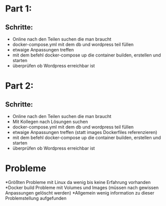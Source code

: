 <h1>Part 1:</h1>

<h2>Schritte:</h2>

* Online nach den Teilen suchen die man braucht
* docker-compose.yml mit dem db und wordpress teil füllen
* etwaige Anpassungen treffen
* mit dem befehl docker-compose up die container builden, erstellen und starten
* überprüfen ob Wordpress erreichbar ist

<h1>Part 2:</h1>

<h2>Schritte:</h2>

* Online nach den Teilen suchen die man braucht
* Mit Kollegen nach Lösungen suchen
* docker-compose.yml mit dem db und wordpress teil füllen
* etwaige Anpassungen treffen (statt images Dockerfiles referenzieren)
* mit dem befehl docker-compose up die container builden, erstellen und starten
* überprüfen ob Wordpress erreichbar ist

<h1>Probleme</h1>

*Größten Probleme mit Linux da wenig bis keine Erfahrung vorhanden
*Docker build Probleme mit Volumes und Images (müssen nach gewissen Anpassungen gelöscht werden)
*Allgemein wenig information zu dieser Problemstellung aufgefunden
